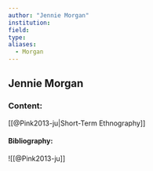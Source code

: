 ```yaml
---
author: "Jennie Morgan"
institution:
field:
type:
aliases:
  - Morgan
---
```


## Jennie Morgan

### Content:
[[@Pink2013-ju|Short-Term Ethnography]]

#### Bibliography:

![[@Pink2013-ju]]